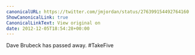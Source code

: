 ```yaml
---
canonicalURL: https://twitter.com/jmjordan/status/276399154492764160
ShowCanonicalLink: true
CanonicalLinkText: View original on
date: 2012-12-05T18:54:28+00:00
---
```

Dave Brubeck has passed away. #TakeFive